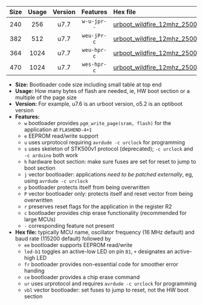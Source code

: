 |Size|Usage|Version|Features|Hex file|
|:-:|:-:|:-:|:-:|:--|
|240|256|u7.7|`w-u-jpr--`|[urboot_wildfire_12mhz_250000bps_led+b5_ur_vbl.hex](https://raw.githubusercontent.com/stefanrueger/urboot.hex/main/boards/wildfire/fcpu_12mhz/250000_bps/urboot_wildfire_12mhz_250000bps_led+b5_ur_vbl.hex)|
|382|512|u7.7|`weu-jPr-c`|[urboot_wildfire_12mhz_250000bps_ee_led+b5_fr_ce_ur_vbl.hex](https://raw.githubusercontent.com/stefanrueger/urboot.hex/main/boards/wildfire/fcpu_12mhz/250000_bps/urboot_wildfire_12mhz_250000bps_ee_led+b5_fr_ce_ur_vbl.hex)|
|364|1024|u7.7|`weu-hpr-c`|[urboot_wildfire_12mhz_250000bps_ee_led+b5_fr_ce_ur.hex](https://raw.githubusercontent.com/stefanrueger/urboot.hex/main/boards/wildfire/fcpu_12mhz/250000_bps/urboot_wildfire_12mhz_250000bps_ee_led+b5_fr_ce_ur.hex)|
|470|1024|u7.7|`wes-hpr-c`|[urboot_wildfire_12mhz_250000bps_ee_led+b5_fr_ce.hex](https://raw.githubusercontent.com/stefanrueger/urboot.hex/main/boards/wildfire/fcpu_12mhz/250000_bps/urboot_wildfire_12mhz_250000bps_ee_led+b5_fr_ce.hex)|

- **Size:** Bootloader code size including small table at top end
- **Usage:** How many bytes of flash are needed, ie, HW boot section or a multiple of the page size
- **Version:** For example, u7.6 is an urboot version, o5.2 is an optiboot version
- **Features:**
  + `w` bootloader provides `pgm_write_page(sram, flash)` for the application at `FLASHEND-4+1`
  + `e` EEPROM read/write support
  + `u` uses urprotocol requiring `avrdude -c urclock` for programming
  + `s` uses skeleton of STK500v1 protocol (deprecated); `-c urclock` and `-c arduino` both work
  + `h` hardware boot section: make sure fuses are set for reset to jump to boot section
  + `j` vector bootloader: applications *need to be patched externally*, eg, using `avrdude -c urclock`
  + `p` bootloader protects itself from being overwritten
  + `P` vector bootloader only: protects itself and reset vector from being overwritten
  + `r` preserves reset flags for the application in the register R2
  + `c` bootloader provides chip erase functionality (recommended for large MCUs)
  + `-` corresponding feature not present
- **Hex file:** typically MCU name, oscillator frequency (16 MHz default) and baud rate (115200 default) followed by
  + `ee` bootloader supports EEPROM read/write
  + `led-b1` toggles an active-low LED on pin `B1`, `+` designates an active-high LED
  + `fr` bootloader provides non-essential code for smoother error handing
  + `ce` bootloader provides a chip erase command
  + `ur` uses urprotocol and requires `avrdude -c urclock` for programming
  + `vbl` vector bootloader: set fuses to jump to reset, not the HW boot section
